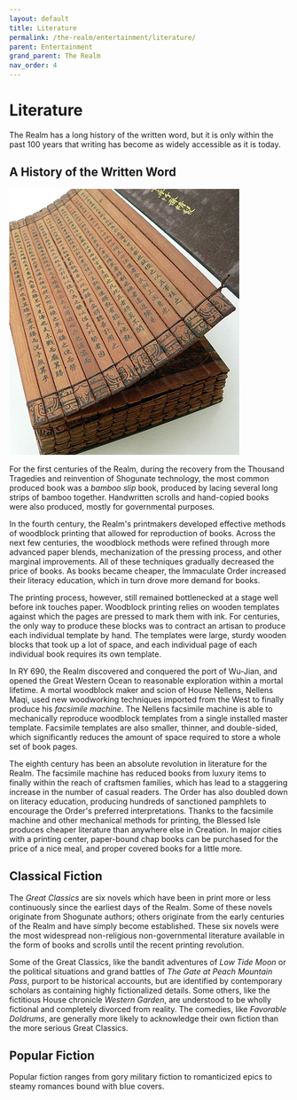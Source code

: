 ```yaml
---
layout: default
title: Literature
permalink: /the-realm/entertainment/literature/
parent: Entertainment
grand_parent: The Realm
nav_order: 4
---
```


# Literature

The Realm has a long history of the written word, but it is only within the past
100 years that writing has become as widely accessible as it is today.

## A History of the Written Word

![A bamboo slip book](../../../assets/entertainment/bamboo-text.jpg)

For the first centuries of the Realm, during the recovery from the Thousand
Tragedies and reinvention of Shogunate technology, the most common produced
book was a _bamboo slip_ book, produced by lacing several long strips of
bamboo together. Handwritten scrolls and hand-copied books were also produced,
mostly for governmental purposes.

In the fourth century, the Realm's printmakers developed effective methods of
woodblock printing that allowed for reproduction of books. Across the next
few centuries, the woodblock methods were refined through more advanced paper
blends, mechanization of the pressing process, and other marginal improvements.
All of these techniques gradually decreased the price of books. As books became
cheaper, the Immaculate Order increased their literacy education, which in turn
drove more demand for books.

The printing process, however, still remained bottlenecked at a stage well
before ink touches paper. Woodblock printing relies on wooden templates against
which the pages are pressed to mark them with ink. For centuries, the only way
to produce these blocks was to contract an artisan to produce each individual
template by hand. The templates were large, sturdy wooden blocks that took up
a lot of space, and each individual page of each individual book requires its
own template.

In RY 690, the Realm discovered and conquered the port of Wu-Jian, and opened
the Great Western Ocean to reasonable exploration within a mortal lifetime. A
mortal woodblock maker and scion of House Nellens, Nellens Maqi, used new
woodworking techniques imported from the West to finally produce his
_facsimile machine_. The Nellens facsimile machine is able to mechanically
reproduce woodblock templates from a single installed master template. Facsimile
templates are also smaller, thinner, and double-sided, which significantly
reduces the amount of space required to store a whole set of book pages.

The eighth century has been an absolute revolution in literature for the Realm.
The facsimile machine has reduced books from luxury items to finally within the
reach of craftsmen families, which has lead to a staggering increase in the
number of casual readers. The Order has also doubled down on literacy education,
producing hundreds of sanctioned pamphlets to encourage the Order's preferred
interpretations. Thanks to the facsimile machine and other mechanical methods
for printing, the Blessed Isle produces cheaper literature than anywhere else
in Creation. In major cities with a printing center, paper-bound chap books can
be purchased for the price of a nice meal, and proper covered books for a little
more.

## Classical Fiction

The _Great Classics_ are six novels which have been in print more or less
continuously since the earliest days of the Realm. Some of these novels
originate from Shogunate authors; others originate from the early centuries of
the Realm and have simply become established. These six novels were the most
widespread non-religious non-governmental literature available in the form of
books and scrolls until the recent printing revolution.

Some of the Great Classics, like the bandit adventures of _Low Tide Moon_ or the
political situations and grand battles of _The Gate at Peach Mountain Pass_,
purport to be historical accounts, but are identified by contemporary scholars
as containing highly fictionalized details. Some others, like the fictitious
House chronicle _Western Garden_, are understood to be wholly fictional and
completely divorced from reality. The comedies, like _Favorable Doldrums_, are
generally more likely to acknowledge their own fiction than the more serious
Great Classics.

## Popular Fiction

Popular fiction ranges from gory military fiction to romanticized epics to
steamy romances bound with blue covers.
